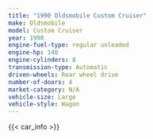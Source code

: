 ```yaml
---
title: "1990 Oldsmobile Custom Cruiser"
make: Oldsmobile
model: Custom Cruiser
year: 1990
engine-fuel-type: regular unleaded
engine-hp: 140
engine-cylinders: 8
transmission-type: Automatic
driven-wheels: Rear wheel drive
number-of-doors: 4
market-category: N/A
vehicle-size: Large
vehicle-style: Wagon
---
```


{{< car_info >}}
